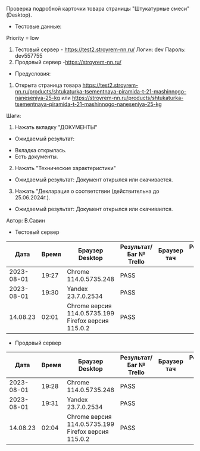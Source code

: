 Проверка подробной карточки товара страницы "Штукатурные смеси" (Desktop).

* Тестовые данные: 

Priority = low

1. Тестовый сервер - https://test2.stroyrem-nn.ru/
Логин: dev
Пароль: dev557755
2. Продовый сервер -https://stroyrem-nn.ru/

* Предусловия:
1. Открыта страница товара 
https://test2.stroyrem-nn.ru/products/shtukaturka-tsementnaya-piramida-t-21-mashinnogo-naneseniya-25-kg
или 
https://stroyrem-nn.ru/products/shtukaturka-tsementnaya-piramida-t-21-mashinnogo-naneseniya-25-kg

Шаги:
1. Нажать вкладку "ДОКУМЕНТЫ"

* Ожидаемый результат:
-  Вкладка открылась.
-  Есть документы.

2. Нажать "Технические характеристики"

* Ожидаемый результат:
Документ открылся или скачивается.

3. Нажать "Декларация о соответствии (действительна до 25.06.2024г.).

* Ожидаемый результат:
Документ открылся или скачивается.

Автор: В.Савин


* Тестовый сервер 

| Дата | Время | Браузер Desktop| Результат/Баг № Trello| Браузер тач| Результат/Баг № Trello| Дата релиза |Имя |
| --- | --- | --- | --- | --- | --- | --- | --- | 
|2023-08-01 | 19:27 | Chrome 114.0.5735.248 | PASS |  | | 04.07.23 | Наталья К. | 
|2023-08-01 | 19:30 | Yandex 23.7.0.2534 | PASS |  |  | 04.07.23 | Наталья К. |
| 14.08.23 | 02:01 | Chrome версия 114.0.5735.199 Firefox версия 115.0.2 | PASS |  |  | 13.08.23 | Надежда |  


* Продовый сервер

| Дата | Время | Браузер Desktop| Результат/Баг № Trello| Браузер тач| Результат/Баг № Trello| Дата релиза |Имя |
| --- | --- | --- | --- | --- | --- | --- | --- | 
| 2023-08-01 | 19:28 | Chrome 114.0.5735.248 | PASS | | | 04.07.23 | Наталья К. | 
| 2023-08-01 | 19:31 | Yandex 23.7.0.2534 | PASS |  |  | 04.07.23 | Наталья К. |
| 14.08.23 | 02:04 | Chrome версия 114.0.5735.199 Firefox версия 115.0.2 | PASS |  |  | 13.08.23 | Надежда |  